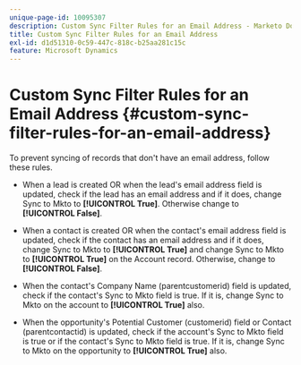 ```yaml
---
unique-page-id: 10095307
description: Custom Sync Filter Rules for an Email Address - Marketo Docs - Product Documentation
title: Custom Sync Filter Rules for an Email Address
exl-id: d1d51310-0c59-447c-818c-b25aa281c15c
feature: Microsoft Dynamics
---
```

# Custom Sync Filter Rules for an Email Address {#custom-sync-filter-rules-for-an-email-address}

To prevent syncing of records that don't have an email address, follow these rules.

* When a lead is created OR when the lead's email address field is updated, check if the lead has an email address and if it does, change Sync to Mkto to **[!UICONTROL True]**. Otherwise change to **[!UICONTROL False]**.

* When a contact is created OR when the contact's email address field is updated, check if the contact has an email address and if it does, change Sync to Mkto to **[!UICONTROL True]** and change Sync to Mkto to **[!UICONTROL True]** on the Account record. Otherwise, change to **[!UICONTROL False]**.

* When the contact's Company Name (parentcustomerid) field is updated, check if the contact's Sync to Mkto field is true. If it is, change Sync to Mkto on the account to **[!UICONTROL True]** also.

* When the opportunity's Potential Customer (customerid) field or Contact (parentcontactid) is updated, check if the account's Sync to Mkto field is true or if the contact's Sync to Mkto field is true. If it is, change Sync to Mkto on the opportunity to **[!UICONTROL True]** also.
